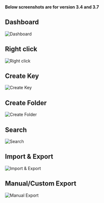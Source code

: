 **Below screenshots are for version 3.4 and 3.7**

Dashboard
--------
![Dashboard](https://image.ibb.co/nosCHF/dashboard.png "Dashboard")

Right click
--------
![Right click](https://image.ibb.co/mUGTra/right_click.png "Right click")

Create Key
--------
![Create Key](https://image.ibb.co/iYMR6a/create_key.png "Create Key")

Create Folder
--------
![Create Folder](https://image.ibb.co/kG3TKv/create_folder.png "Create Folder")

Search 
-------
![Search](https://image.ibb.co/j4DmcF/search.png "Search")

Import & Export 
-------
![Import & Export](https://image.ibb.co/jiSOPv/import_export.png "Import & Export")

Manual/Custom Export
-------
![Manual Export](https://image.ibb.co/b53mcF/manual_export.png "Manual Export")
